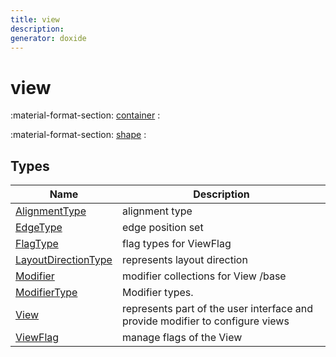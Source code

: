 ```yaml
---
title: view
description: 
generator: doxide
---
```



# view



:material-format-section: [container](container/index.md)
:   

:material-format-section: [shape](shape/index.md)
:   

## Types

| Name | Description |
| ---- | ----------- |
| [AlignmentType](AlignmentType/index.md) |  alignment type  |
| [EdgeType](EdgeType/index.md) |  edge position set  |
| [FlagType](FlagType/index.md) |  flag types for ViewFlag  |
| [LayoutDirectionType](LayoutDirectionType/index.md) |  represents layout direction  |
| [Modifier](Modifier/index.md) |  modifier collections for View /base  |
| [ModifierType](ModifierType/index.md) |  Modifier types. |
| [View](View/index.md) |  represents part of the user interface and provide modifier to configure views  |
| [ViewFlag](ViewFlag/index.md) |  manage flags of the View  |

